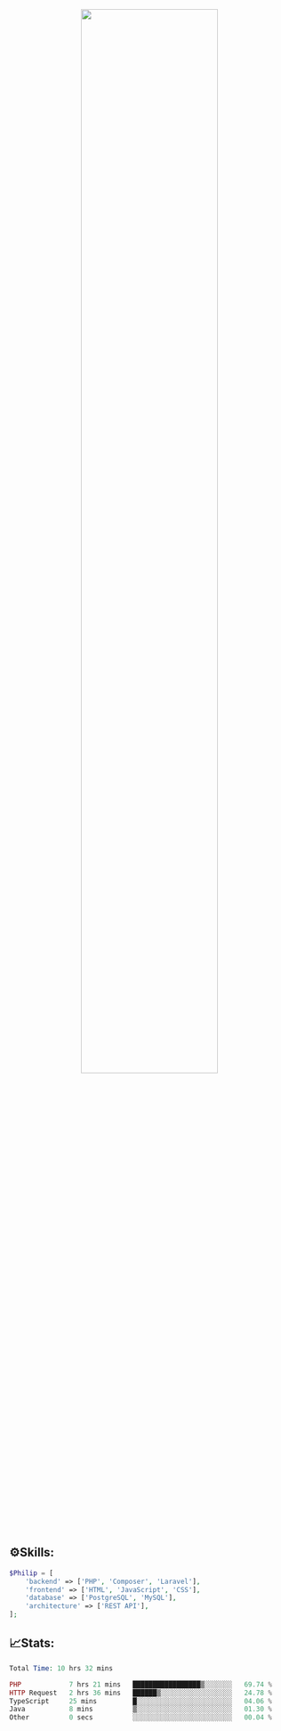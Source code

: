 <div align="center">
<img src="https://readme-typing-svg.demolab.com?font=Inconsolata&weight=500&size=50&duration=4000&pause=300&color=A7A459&center=true&vCenter=true&multiline=true&repeat=false&random=false&width=1300&height=140&lines=Hello,+Привет;I'm+Philip+a+beginner+backend+developer+in+php" width="70%" />
</div>

## ⚙️Skills:
```php
$Philip = [
    'backend' => ['PHP', 'Composer', 'Laravel'],
    'frontend' => ['HTML', 'JavaScript', 'CSS'],
    'database' => ['PostgreSQL', 'MySQL'],
    'architecture' => ['REST API'],
];
```
## 📈Stats:
<!--START_SECTION:waka-->

```PHP
Total Time: 10 hrs 32 mins

PHP            7 hrs 21 mins   █████████████████▒░░░░░░░   69.74 %
HTTP Request   2 hrs 36 mins   ██████▒░░░░░░░░░░░░░░░░░░   24.78 %
TypeScript     25 mins         █░░░░░░░░░░░░░░░░░░░░░░░░   04.06 %
Java           8 mins          ▒░░░░░░░░░░░░░░░░░░░░░░░░   01.30 %
Other          0 secs          ░░░░░░░░░░░░░░░░░░░░░░░░░   00.04 %
```

<!--END_SECTION:waka-->

